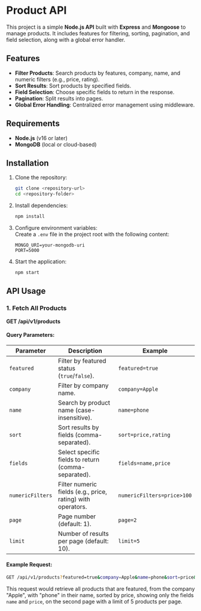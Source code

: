 

# Product API

This project is a simple **Node.js API** built with **Express** and **Mongoose** to manage products. It includes features for filtering, sorting, pagination, and field selection, along with a global error handler.

## Features
- **Filter Products**: Search products by features, company, name, and numeric filters (e.g., price, rating).
- **Sort Results**: Sort products by specified fields.
- **Field Selection**: Choose specific fields to return in the response.
- **Pagination**: Split results into pages.
- **Global Error Handling**: Centralized error management using middleware.

## Requirements
- **Node.js** (v16 or later)
- **MongoDB** (local or cloud-based)

## Installation
1. Clone the repository:
    ```bash
    git clone <repository-url>
    cd <repository-folder>
    ```

2. Install dependencies:
    ```bash
    npm install
    ```

3. Configure environment variables:  
    Create a `.env` file in the project root with the following content:
    ```env
    MONGO_URI=your-mongodb-uri
    PORT=5000
    ```

4. Start the application:
    ```bash
    npm start
    ```

## API Usage

### 1. Fetch All Products
**GET /api/v1/products**

#### Query Parameters:

| Parameter         | Description                                                       | Example                        |
|-------------------|-------------------------------------------------------------------|--------------------------------|
| `featured`        | Filter by featured status (`true`/`false`).                       | `featured=true`                |
| `company`         | Filter by company name.                                           | `company=Apple`                |
| `name`            | Search by product name (case-insensitive).                       | `name=phone`                   |
| `sort`            | Sort results by fields (comma-separated).                        | `sort=price,rating`            |
| `fields`          | Select specific fields to return (comma-separated).              | `fields=name,price`            |
| `numericFilters`  | Filter numeric fields (e.g., price, rating) with operators.      | `numericFilters=price>100`     |
| `page`            | Page number (default: 1).                                        | `page=2`                       |
| `limit`           | Number of results per page (default: 10).                        | `limit=5`                      |

#### Example Request:
```bash
GET /api/v1/products?featured=true&company=Apple&name=phone&sort=price&fields=name,price&page=2&limit=5
```

This request would retrieve all products that are featured, from the company "Apple", with "phone" in their name, sorted by price, showing only the fields `name` and `price`, on the second page with a limit of 5 products per page.
